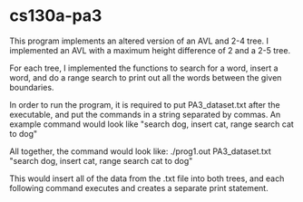 # cs130a-pa3

This program implements an altered version of an AVL and 2-4 tree. I implemented an AVL with a maximum height difference of 2 and a 2-5 tree.

For each tree, I implemented the functions to search for a word, insert a word, and do a range search to print out all the words between the given boundaries.

In order to run the program, it is required to put PA3_dataset.txt after the executable, and put the commands in a string separated by commas. An example command would look like "search dog, insert cat, range search cat to dog"

All together, the command would look like:
./prog1.out PA3_dataset.txt "search dog, insert cat, range search cat to dog"

This would insert all of the data from the .txt file into both trees, and each following command executes and creates a separate print statement.
